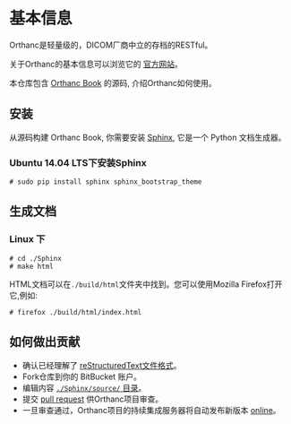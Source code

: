基本信息
===================

Orthanc是轻量级的，DICOM厂商中立的存档的RESTful。 

关于Orthanc的基本信息可以浏览它的 [官方网站](http://www.orthanc-server.com/)。

本仓库包含 [Orthanc Book](http://book.orthanc-server.com/) 的源码, 介绍Orthanc如何使用。 


安装
-----

从源码构建 Orthanc Book, 你需要安装 [Sphinx](http://www.sphinx-doc.org/), 它是一个 Python 文档生成器。


### Ubuntu 14.04 LTS下安装Sphinx ###

    # sudo pip install sphinx sphinx_bootstrap_theme


生成文档
----------------------------

### Linux 下 ###

    # cd ./Sphinx
    # make html

HTML文档可以在`./build/html`文件夹中找到。您可以使用Mozilla Firefox打开它,例如:

    # firefox ./build/html/index.html


如何做出贡献
-----------------

 * 确认已经理解了 [reStructuredText文件格式](https://en.wikipedia.org/wiki/ReStructuredText)。
 * Fork仓库到你的 BitBucket 账户。
 * 编辑内容 [`./Sphinx/source/` 目录](./Sphinx/source/)。
 * 提交 [pull request](https://confluence.atlassian.com/bitbucket/create-a-pull-request-945541466.html) 供Orthanc项目审查。
 * 一旦审查通过，Orthanc项目的持续集成服务器将自动发布新版本 [online](http://book.orthanc-server.com/)。
